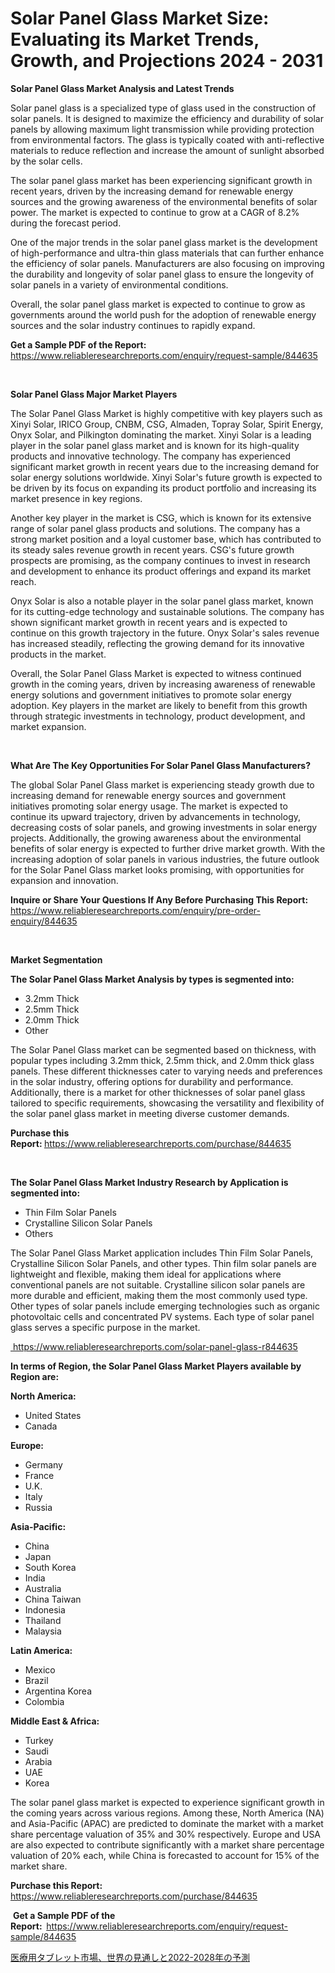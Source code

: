 <p><h1>Solar Panel Glass Market Size: Evaluating its Market Trends, Growth, and Projections 2024 - 2031</h1></p><p><strong>Solar Panel Glass Market Analysis and Latest Trends</strong></p>
<p><p>Solar panel glass is a specialized type of glass used in the construction of solar panels. It is designed to maximize the efficiency and durability of solar panels by allowing maximum light transmission while providing protection from environmental factors. The glass is typically coated with anti-reflective materials to reduce reflection and increase the amount of sunlight absorbed by the solar cells.</p><p>The solar panel glass market has been experiencing significant growth in recent years, driven by the increasing demand for renewable energy sources and the growing awareness of the environmental benefits of solar power. The market is expected to continue to grow at a CAGR of 8.2% during the forecast period.</p><p>One of the major trends in the solar panel glass market is the development of high-performance and ultra-thin glass materials that can further enhance the efficiency of solar panels. Manufacturers are also focusing on improving the durability and longevity of solar panel glass to ensure the longevity of solar panels in a variety of environmental conditions.</p><p>Overall, the solar panel glass market is expected to continue to grow as governments around the world push for the adoption of renewable energy sources and the solar industry continues to rapidly expand.</p></p>
<p><strong>Get a Sample PDF of the Report:&nbsp;</strong> <a href="https://www.reliableresearchreports.com/enquiry/request-sample/844635">https://www.reliableresearchreports.com/enquiry/request-sample/844635</a></p>
<p>&nbsp;</p>
<p><strong>Solar Panel Glass Major Market Players</strong></p>
<p><p>The Solar Panel Glass Market is highly competitive with key players such as Xinyi Solar, IRICO Group, CNBM, CSG, Almaden, Topray Solar, Spirit Energy, Onyx Solar, and Pilkington dominating the market. Xinyi Solar is a leading player in the solar panel glass market and is known for its high-quality products and innovative technology. The company has experienced significant market growth in recent years due to the increasing demand for solar energy solutions worldwide. Xinyi Solar's future growth is expected to be driven by its focus on expanding its product portfolio and increasing its market presence in key regions.</p><p>Another key player in the market is CSG, which is known for its extensive range of solar panel glass products and solutions. The company has a strong market position and a loyal customer base, which has contributed to its steady sales revenue growth in recent years. CSG's future growth prospects are promising, as the company continues to invest in research and development to enhance its product offerings and expand its market reach.</p><p>Onyx Solar is also a notable player in the solar panel glass market, known for its cutting-edge technology and sustainable solutions. The company has shown significant market growth in recent years and is expected to continue on this growth trajectory in the future. Onyx Solar's sales revenue has increased steadily, reflecting the growing demand for its innovative products in the market.</p><p>Overall, the Solar Panel Glass Market is expected to witness continued growth in the coming years, driven by increasing awareness of renewable energy solutions and government initiatives to promote solar energy adoption. Key players in the market are likely to benefit from this growth through strategic investments in technology, product development, and market expansion.</p></p>
<p>&nbsp;</p>
<p><strong>What Are The Key Opportunities For Solar Panel Glass Manufacturers?</strong></p>
<p><p>The global Solar Panel Glass market is experiencing steady growth due to increasing demand for renewable energy sources and government initiatives promoting solar energy usage. The market is expected to continue its upward trajectory, driven by advancements in technology, decreasing costs of solar panels, and growing investments in solar energy projects. Additionally, the growing awareness about the environmental benefits of solar energy is expected to further drive market growth. With the increasing adoption of solar panels in various industries, the future outlook for the Solar Panel Glass market looks promising, with opportunities for expansion and innovation.</p></p>
<p><strong>Inquire or Share Your Questions If Any Before Purchasing This Report:</strong> <a href="https://www.reliableresearchreports.com/enquiry/pre-order-enquiry/844635">https://www.reliableresearchreports.com/enquiry/pre-order-enquiry/844635</a></p>
<p>&nbsp;</p>
<p><strong>Market Segmentation</strong></p>
<p><strong>The Solar Panel Glass Market Analysis by types is segmented into:</strong></p>
<p><ul><li>3.2mm Thick</li><li>2.5mm Thick</li><li>2.0mm Thick</li><li>Other</li></ul></p>
<p><p>The Solar Panel Glass market can be segmented based on thickness, with popular types including 3.2mm thick, 2.5mm thick, and 2.0mm thick glass panels. These different thicknesses cater to varying needs and preferences in the solar industry, offering options for durability and performance. Additionally, there is a market for other thicknesses of solar panel glass tailored to specific requirements, showcasing the versatility and flexibility of the solar panel glass market in meeting diverse customer demands.</p></p>
<p><strong>Purchase this Report:&nbsp;</strong><a href="https://www.reliableresearchreports.com/purchase/844635">https://www.reliableresearchreports.com/purchase/844635</a></p>
<p>&nbsp;</p>
<p><strong>The Solar Panel Glass Market Industry Research by Application is segmented into:</strong></p>
<p><ul><li>Thin Film Solar Panels</li><li>Crystalline Silicon Solar Panels</li><li>Others</li></ul></p>
<p><p>The Solar Panel Glass Market application includes Thin Film Solar Panels, Crystalline Silicon Solar Panels, and other types. Thin film solar panels are lightweight and flexible, making them ideal for applications where conventional panels are not suitable. Crystalline silicon solar panels are more durable and efficient, making them the most commonly used type. Other types of solar panels include emerging technologies such as organic photovoltaic cells and concentrated PV systems. Each type of solar panel glass serves a specific purpose in the market.</p></p>
<p><a href="https://www.reliableresearchreports.com/solar-panel-glass-r844635">&nbsp;https://www.reliableresearchreports.com/solar-panel-glass-r844635</a></p>
<p><strong>In terms of Region, the Solar Panel Glass Market Players available by Region are:</strong></p>
<p>
    <p> <strong> North America: </strong>
        <ul>
            <li>United States</li>
            <li>Canada</li>
        </ul>
        </p> 
    <p> <strong> Europe: </strong>
        <ul>
            <li>Germany</li>
            <li>France</li>
            <li>U.K.</li>
            <li>Italy</li>
            <li>Russia</li>
        </ul>
        </p> 
    <p> <strong> Asia-Pacific: </strong>
        <ul>
            <li>China</li>
            <li>Japan</li>
            <li>South Korea</li>
            <li>India</li>
            <li>Australia</li>
            <li>China Taiwan</li>
            <li>Indonesia</li>
            <li>Thailand</li>
            <li>Malaysia</li>
        </ul>
        </p> 
    <p> <strong> Latin America: </strong>
        <ul>
            <li>Mexico</li>
            <li>Brazil</li>
            <li>Argentina Korea</li>
            <li>Colombia</li>
        </ul>
        </p> 
    <p> <strong> Middle East & Africa: </strong>
        <ul>
            <li>Turkey</li>
            <li>Saudi</li>
            <li>Arabia</li>
            <li>UAE</li>
            <li>Korea</li>
        </ul>
    </p>
    </p>
<p><p>The solar panel glass market is expected to experience significant growth in the coming years across various regions. Among these, North America (NA) and Asia-Pacific (APAC) are predicted to dominate the market with a market share percentage valuation of 35% and 30% respectively. Europe and USA are also expected to contribute significantly with a market share percentage valuation of 20% each, while China is forecasted to account for 15% of the market share.</p></p>
<p><strong>Purchase this Report: </strong><a href="https://www.reliableresearchreports.com/purchase/844635">https://www.reliableresearchreports.com/purchase/844635</a></p>
<p>&nbsp;<strong>Get a Sample PDF of the Report:&nbsp;&nbsp;</strong><a href="https://www.reliableresearchreports.com/enquiry/request-sample/844635">https://www.reliableresearchreports.com/enquiry/request-sample/844635</a></p>
<p><strong></strong></p>
<p><p><a href="https://github.com/oqxogxyvqe90775/Market-Research-Report-List-2/blob/main/6509720130951.md">医療用タブレット市場、世界の見通しと2022-2028年の予測</a></p></p>